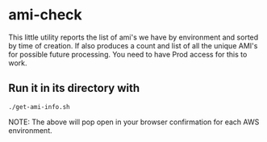 # ami-check

This little utility reports the list of ami's we have by environment and sorted by time of creation.
If also produces a count and list of all the unique AMI's for possible future processing.
You need to have Prod access for this to work.

## Run it in its directory with

```shell
./get-ami-info.sh
```

NOTE: The above will pop open in your browser confirmation for each AWS environment.
